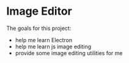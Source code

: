 # Image Editor

The goals for this project:

* help me learn Electron
* help me learn js image editing
* provide some image editing utilities for me
